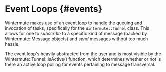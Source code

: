 Event Loops         {#events}
=============================

Wintermute makes use of an [event loop][] to handle the queuing and invocation
of tasks, specifically for the `Wintermute::Tunnel` class. This allows for one
to *subscribe* to a specific kind of message (backed by Wintermute::Message
objects) and *send* messages without too much hassle.

The event loop's heavily abstracted from the user and is most visible by the
Wintermute::Tunnel::isActive() function, which determines whether or not is
there an active loop polling for events pertaining to message transversal. 

[event loop]: https://duckduckgo.com/?q=event+loop&t=canonical&ia=about
